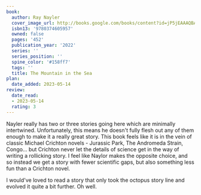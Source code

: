 ```yaml
---
book:
  author: Ray Nayler
  cover_image_url: http://books.google.com/books/content?id=jP5jEAAAQBAJ&printsec=frontcover&img=1&zoom=1&source=gbs_api
  isbn13: '9780374605957'
  owned: false
  pages: '452'
  publication_year: '2022'
  series: ''
  series_position: ''
  spine_color: '#158ff7'
  tags: ''
  title: The Mountain in the Sea
plan:
  date_added: 2023-05-14
review:
  date_read:
  - 2023-05-14
  rating: 3
---
```

Nayler really has two or three stories going here which are minimally intertwined. Unfortunately, this means he doesn't fully flesh out any of them enough to make it a really great story. This book feels like it is in the vein of classic Michael Crichton novels - Jurassic Park, The Andromeda Strain, Congo... but Crichton never let the details of science get in the way of writing a rollicking story. I feel like Naylor makes the opposite choice, and so instead we get a story with fewer scientific gaps, but also something less fun than a Crichton novel. 

I would've loved to read a story that only took the octopus story line and evolved it quite a bit further. Oh well.
